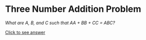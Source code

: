 # Three Number Addition Problem

*What are A, B, and C such that AA + BB + CC = ABC?*

[Click to see answer](../answers/three_number_addition_answer.md)
